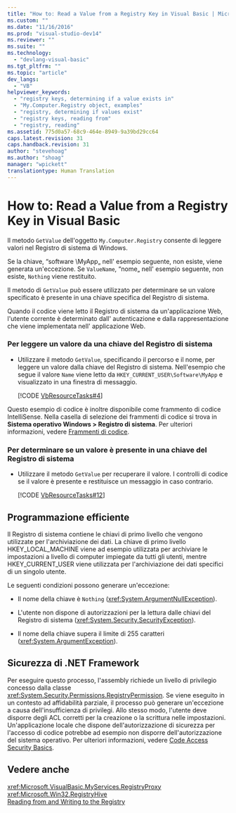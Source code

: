 ```yaml
---
title: "How to: Read a Value from a Registry Key in Visual Basic | Microsoft Docs"
ms.custom: ""
ms.date: "11/16/2016"
ms.prod: "visual-studio-dev14"
ms.reviewer: ""
ms.suite: ""
ms.technology: 
  - "devlang-visual-basic"
ms.tgt_pltfrm: ""
ms.topic: "article"
dev_langs: 
  - "VB"
helpviewer_keywords: 
  - "registry keys, determining if a value exists in"
  - "My.Computer.Registry object, examples"
  - "registry, determining if values exist"
  - "registry keys, reading from"
  - "registry, reading"
ms.assetid: 775d0a57-68c9-464e-8949-9a39bd29cc64
caps.latest.revision: 31
caps.handback.revision: 31
author: "stevehoag"
ms.author: "shoag"
manager: "wpickett"
translationtype: Human Translation
---
```

# How to: Read a Value from a Registry Key in Visual Basic
Il metodo `GetValue` dell'oggetto `My.Computer.Registry` consente di leggere valori nel Registro di sistema di Windows.  
  
 Se la chiave, “software \\MyApp„ nell' esempio seguente, non esiste, viene generata un'eccezione.  Se `ValueName`, “nome„ nell' esempio seguente, non esiste, `Nothing` viene restituito.  
  
 Il metodo di `GetValue` può essere utilizzato per determinare se un valore specificato è presente in una chiave specifica del Registro di sistema.  
  
 Quando il codice viene letto il Registro di sistema da un'applicazione Web, l'utente corrente è determinato dall' autenticazione e dalla rappresentazione che viene implementata nell' applicazione Web.  
  
### Per leggere un valore da una chiave del Registro di sistema  
  
-   Utilizzare il metodo `GetValue`, specificando il percorso e il nome, per leggere un valore dalla chiave del Registro di sistema.  Nell'esempio che segue il valore `Name` viene letto da `HKEY_CURRENT_USER\Software\MyApp` e visualizzato in una finestra di messaggio.  
  
     [!CODE [VbResourceTasks#4](../CodeSnippet/VS_Snippets_VBCSharp/VbResourceTasks#4)]  
  
 Questo esempio di codice è inoltre disponibile come frammento di codice IntelliSense.  Nella casella di selezione dei frammenti di codice si trova in **Sistema operativo Windows \> Registro di sistema**.  Per ulteriori informazioni, vedere [Frammenti di codice](/visual-studio/ide/code-snippets).  
  
### Per determinare se un valore è presente in una chiave del Registro di sistema  
  
-   Utilizzare il metodo `GetValue` per recuperare il valore.  I controlli di codice se il valore è presente e restituisce un messaggio in caso contrario.  
  
     [!CODE [VbResourceTasks#12](../CodeSnippet/VS_Snippets_VBCSharp/VbResourceTasks#12)]  
  
## Programmazione efficiente  
 Il Registro di sistema contiene le chiavi di primo livello che vengono utilizzate per l'archiviazione dei dati.  La chiave di primo livello HKEY\_LOCAL\_MACHINE viene ad esempio utilizzata per archiviare le impostazioni a livello di computer impiegate da tutti gli utenti, mentre HKEY\_CURRENT\_USER viene utilizzata per l'archiviazione dei dati specifici di un singolo utente.  
  
 Le seguenti condizioni possono generare un'eccezione:  
  
-   Il nome della chiave è `Nothing` \(<xref:System.ArgumentNullException>\).  
  
-   L'utente non dispone di autorizzazioni per la lettura dalle chiavi del Registro di sistema \(<xref:System.Security.SecurityException>\).  
  
-   Il nome della chiave supera il limite di 255 caratteri \(<xref:System.ArgumentException>\).  
  
## Sicurezza di .NET Framework  
 Per eseguire questo processo, l'assembly richiede un livello di privilegio concesso dalla classe <xref:System.Security.Permissions.RegistryPermission>.  Se viene eseguito in un contesto ad affidabilità parziale, il processo può generare un'eccezione a causa dell'insufficienza di privilegi.  Allo stesso modo, l'utente deve disporre degli ACL corretti per la creazione o la scrittura nelle impostazioni.  Un'applicazione locale che dispone dell'autorizzazione di sicurezza per l'accesso di codice potrebbe ad esempio non disporre dell'autorizzazione del sistema operativo.  Per ulteriori informazioni, vedere [Code Access Security Basics](../Topic/Code%20Access%20Security%20Basics.md).  
  
## Vedere anche  
 <xref:Microsoft.VisualBasic.MyServices.RegistryProxy>   
 <xref:Microsoft.Win32.RegistryHive>   
 [Reading from and Writing to the Registry](../../../../visual-basic/developing-apps/programming/computer-resources/reading-from-and-writing-to-the-registry.md)